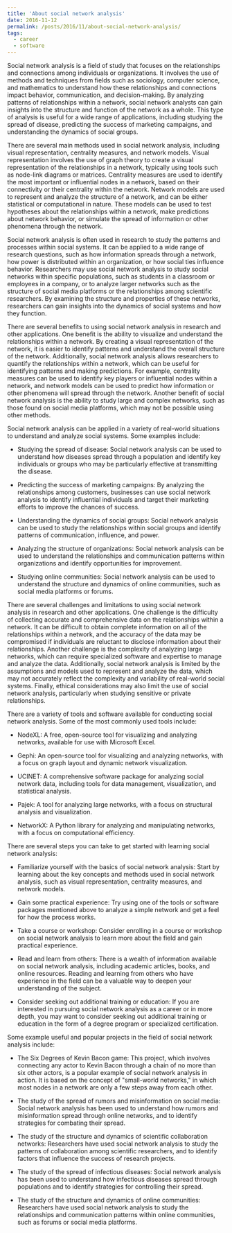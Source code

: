 ```yaml
---
title: 'About social network analysis'
date: 2016-11-12
permalink: /posts/2016/11/about-social-network-analysis/
tags:
  - career
  - software
---
```


Social network analysis is a field of study that focuses on the relationships and connections among individuals or organizations. It involves the use of methods and techniques from fields such as sociology, computer science, and mathematics to understand how these relationships and connections impact behavior, communication, and decision-making. By analyzing patterns of relationships within a network, social network analysts can gain insights into the structure and function of the network as a whole. This type of analysis is useful for a wide range of applications, including studying the spread of disease, predicting the success of marketing campaigns, and understanding the dynamics of social groups.

There are several main methods used in social network analysis, including visual representation, centrality measures, and network models. Visual representation involves the use of graph theory to create a visual representation of the relationships in a network, typically using tools such as node-link diagrams or matrices. Centrality measures are used to identify the most important or influential nodes in a network, based on their connectivity or their centrality within the network. Network models are used to represent and analyze the structure of a network, and can be either statistical or computational in nature. These models can be used to test hypotheses about the relationships within a network, make predictions about network behavior, or simulate the spread of information or other phenomena through the network.

Social network analysis is often used in research to study the patterns and processes within social systems. It can be applied to a wide range of research questions, such as how information spreads through a network, how power is distributed within an organization, or how social ties influence behavior. Researchers may use social network analysis to study social networks within specific populations, such as students in a classroom or employees in a company, or to analyze larger networks such as the structure of social media platforms or the relationships among scientific researchers. By examining the structure and properties of these networks, researchers can gain insights into the dynamics of social systems and how they function.

There are several benefits to using social network analysis in research and other applications. One benefit is the ability to visualize and understand the relationships within a network. By creating a visual representation of the network, it is easier to identify patterns and understand the overall structure of the network. Additionally, social network analysis allows researchers to quantify the relationships within a network, which can be useful for identifying patterns and making predictions. For example, centrality measures can be used to identify key players or influential nodes within a network, and network models can be used to predict how information or other phenomena will spread through the network. Another benefit of social network analysis is the ability to study large and complex networks, such as those found on social media platforms, which may not be possible using other methods.

Social network analysis can be applied in a variety of real-world situations to understand and analyze social systems. Some examples include:

* Studying the spread of disease: Social network analysis can be used to understand how diseases spread through a population and identify key individuals or groups who may be particularly effective at transmitting the disease.

* Predicting the success of marketing campaigns: By analyzing the relationships among customers, businesses can use social network analysis to identify influential individuals and target their marketing efforts to improve the chances of success.

* Understanding the dynamics of social groups: Social network analysis can be used to study the relationships within social groups and identify patterns of communication, influence, and power.

* Analyzing the structure of organizations: Social network analysis can be used to understand the relationships and communication patterns within organizations and identify opportunities for improvement.

* Studying online communities: Social network analysis can be used to understand the structure and dynamics of online communities, such as social media platforms or forums.

There are several challenges and limitations to using social network analysis in research and other applications. One challenge is the difficulty of collecting accurate and comprehensive data on the relationships within a network. It can be difficult to obtain complete information on all of the relationships within a network, and the accuracy of the data may be compromised if individuals are reluctant to disclose information about their relationships. Another challenge is the complexity of analyzing large networks, which can require specialized software and expertise to manage and analyze the data. Additionally, social network analysis is limited by the assumptions and models used to represent and analyze the data, which may not accurately reflect the complexity and variability of real-world social systems. Finally, ethical considerations may also limit the use of social network analysis, particularly when studying sensitive or private relationships.

There are a variety of tools and software available for conducting social network analysis. Some of the most commonly used tools include:

* NodeXL: A free, open-source tool for visualizing and analyzing networks, available for use with Microsoft Excel.

* Gephi: An open-source tool for visualizing and analyzing networks, with a focus on graph layout and dynamic network visualization.

* UCINET: A comprehensive software package for analyzing social network data, including tools for data management, visualization, and statistical analysis.

* Pajek: A tool for analyzing large networks, with a focus on structural analysis and visualization.

* NetworkX: A Python library for analyzing and manipulating networks, with a focus on computational efficiency.

There are several steps you can take to get started with learning social network analysis:

* Familiarize yourself with the basics of social network analysis: Start by learning about the key concepts and methods used in social network analysis, such as visual representation, centrality measures, and network models.

* Gain some practical experience: Try using one of the tools or software packages mentioned above to analyze a simple network and get a feel for how the process works.

* Take a course or workshop: Consider enrolling in a course or workshop on social network analysis to learn more about the field and gain practical experience.

* Read and learn from others: There is a wealth of information available on social network analysis, including academic articles, books, and online resources. Reading and learning from others who have experience in the field can be a valuable way to deepen your understanding of the subject.

* Consider seeking out additional training or education: If you are interested in pursuing social network analysis as a career or in more depth, you may want to consider seeking out additional training or education in the form of a degree program or specialized certification.

Some example useful and popular projects in the field of social network analysis include:

* The Six Degrees of Kevin Bacon game: This project, which involves connecting any actor to Kevin Bacon through a chain of no more than six other actors, is a popular example of social network analysis in action. It is based on the concept of "small-world networks," in which most nodes in a network are only a few steps away from each other.

* The study of the spread of rumors and misinformation on social media: Social network analysis has been used to understand how rumors and misinformation spread through online networks, and to identify strategies for combating their spread.

* The study of the structure and dynamics of scientific collaboration networks: Researchers have used social network analysis to study the patterns of collaboration among scientific researchers, and to identify factors that influence the success of research projects.

* The study of the spread of infectious diseases: Social network analysis has been used to understand how infectious diseases spread through populations and to identify strategies for controlling their spread.

* The study of the structure and dynamics of online communities: Researchers have used social network analysis to study the relationships and communication patterns within online communities, such as forums or social media platforms.